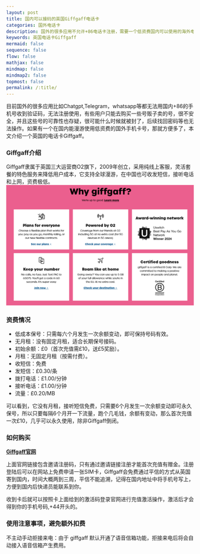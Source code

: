 ```yaml
---
layout: post
title: 国内可以接码的英国Giffgaff电话卡
categories: 国外电话卡
description: 国外的很多应用不允许+86电话卡注册，需要一个低资费国内可以使用的海外电话卡号，Giffgaff就能满足您的需要，目前国外的很多应用比如Chatgpt,Telegram，whatsapp等都无法用国内+86的手机号收到验证码，无法注册使用，有些用户只能去购买一些号贩子卖的号，很不安全，并且这些号的可靠性也存疑。
keywords: 英国电话卡Giffgaff
mermaid: false
sequence: false
flow: false
mathjax: false
mindmap: false
mindmap2: false
topmost: false
permalink: /:title/
---
```

目前国外的很多应用比如Chatgpt,Telegram，whatsapp等都无法用国内+86的手机号收到验证码，无法注册使用，有些用户只能去购买一些号贩子卖的号，很不安全，并且这些号的可靠性也存疑，很可能什么时候就被封了，后续找回密码等也无法操作。如果有一个在国内能漫游使用低资费的国外手机卡号，那就方便多了，本文介绍一个英国的电话卡Giffgaff。

### Giffgaff介绍

Giffgaff隶属于英国三大运营商O2旗下，2009年创立，采用纯线上客服，灵活套餐的特色服务来降低用户成本，它支持全球漫游，在中国也可收发短信，接听电话和上网，资费极低。
![Giffgaff](/images/posts/Giffgaff/Giffgaff.PNG)

### 资费情况

- 低成本保号：只需每六个月发生一次余额变动，即可保持号码有效。
- 无月租：没有固定月租，适合长期保号接码。
- 初始余额：£0（首次充值需£10，送£5奖励）。
- 月租：无固定月租（按需付费）。
- 收短信：免费
- 发短信：£0.30/条
- 拨打电话：£1.00/分钟
- 接听电话：£1.00/分钟
- 流量：£0.20/MB

可以看到，它没有月租，接听短信免费，只需要6个月发生一次余额变动即可永久保号，所以只要每隔6个月开一下流量，跑个几毛钱，余额有变动，那么首次充值一次£10，几乎可以永久使用，除非Giffgaff倒闭。

### 如何购买

[**Giffgaff官网**](http://www.giffgaff.com/orders/affiliate/mutan662_1708428578284)

上面官网链接包含邀请注册码，只有通过邀请链接注册才能首次充值有赠金。注册登陆后可以在网站上免费申请一张SIM卡，Giffgaff会免费通过平信的方式从英国寄到国内，时间大概两到三周，平信不能追溯，记得在国内地址中将手机号写上，方便到国内后快递员能联系到你。

收到卡后就可以按照卡上面给到的激活码登录官网进行充值激活操作，激活后才会得到你的手机号码,+44开头的。

### 使用注意事项，避免额外扣费

不主动手动拒接来电：由于 giffgaff 默认开通了语音信箱功能，拒接来电后将会自动接入语音信箱产生费用。

